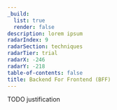 ```yaml
---
_build:
  list: true
  render: false
description: lorem ipsum
radarIndex: 9
radarSection: techniques
radarTier: trial
radarX: -246
radarY: -218
table-of-contents: false
title: Backend For Frontend (BFF)
---
```


TODO justification
